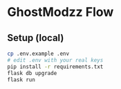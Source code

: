 # GhostModzz Flow

## Setup (local)
```bash
cp .env.example .env
# edit .env with your real keys
pip install -r requirements.txt
flask db upgrade
flask run
